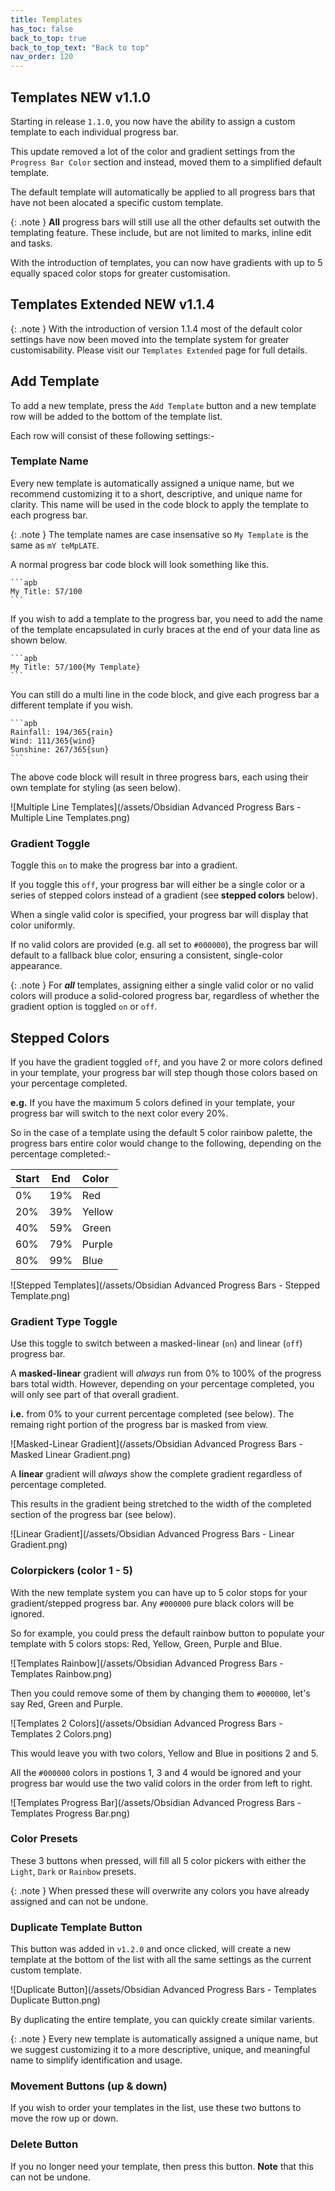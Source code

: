```yaml
---
title: Templates
has_toc: false
back_to_top: true
back_to_top_text: "Back to top"
nav_order: 120
---
```


## Templates  <span class="label label-grey badge">NEW v1.1.0</span>
Starting in release `1.1.0`, you now have the ability to assign a custom template to each individual progress bar.

This update removed a lot of the color and gradient settings from the `Progress Bar Color` section and instead, moved them to a simplified default template.

The default template will automatically be applied to all progress bars that have not been alocated a specific custom template.

{: .note }
**All** progress bars will still use all the other defaults set outwith the templating feature.  These include, but are not limited to marks, inline edit and tasks.

With the introduction of templates, you can now have gradients with up to 5 equally spaced color stops for greater customisation.

## Templates Extended <span class="label label-green badge">NEW v1.1.4</span>

{: .note }
With the introduction of version 1.1.4 most of the default color settings have now been moved into the template system for greater customisability. Please visit our `Templates Extended` page for full details.

## Add Template
To add a new template, press the `Add Template` button and a new template row will be added to the bottom of the template list.

Each row will consist of these following settings:-

### Template Name
Every new template is automatically assigned a unique name, but we recommend customizing it to a short, descriptive, and unique name for clarity. This name will be used in the code block to apply the template to each progress bar.

{: .note }
The template names are case insensative so `My Template` is the same as `mY teMpLATE`.

A normal progress bar code block will look something like this.
````
```apb
My Title: 57/100
```
````

If you wish to add a template to the progress bar, you need to add the name of the template encapsulated in curly braces at the end of your data line as shown below.

````
```apb
My Title: 57/100{My Template}
```
````

You can still do a multi line in the code block, and give each progress bar a different template if you wish.

````
```apb
Rainfall: 194/365{rain}
Wind: 111/365{wind}
Sunshine: 267/365{sun}
```
````
The above code block will result in three progress bars, each using their own template for styling (as seen below).

![Multiple Line Templates](/assets/Obsidian Advanced Progress Bars - Multiple Line Templates.png)

### Gradient Toggle
Toggle this `on` to make the progress bar into a gradient.

If you toggle this `off`, your progress bar will either be a single color or a series of stepped colors instead of a gradient (see **stepped colors** below).

When a single valid color is specified, your progress bar will display that color uniformly.  

If no valid colors are provided (e.g. all set to `#000000`), the progress bar will default to a fallback blue color, ensuring a consistent, single-color appearance.

{: .note }
For ***all*** templates, assigning either a single valid color or no valid colors will produce a solid-colored progress bar, regardless of whether the gradient option is toggled `on` or `off`.

## Stepped Colors
If you have the gradient toggled `off`, and you have 2 or more colors defined in your template, your progress bar will step though those colors based on your percentage completed.

**e.g.** If you have the maximum 5 colors defined in your template, your progress bar will switch to the next color every 20%.

So in the case of a template using the default 5 color rainbow palette, the progress bars entire color would change to the following, depending on the percentage completed:-

| Start | End | Color |
|:------|:---:|:------|
| 0%    | 19% | Red    |
| 20%   | 39% | Yellow |
| 40%   | 59% | Green  |
| 60%   | 79% | Purple |
| 80%   | 99% | Blue   |

![Stepped Templates](/assets/Obsidian Advanced Progress Bars - Stepped Template.png)

### Gradient Type Toggle
Use this toggle to switch between a masked-linear (`on`) and linear (`off`) progress bar.

A **masked-linear** gradient will *always* run from 0% to 100% of the progress bars total width.
 However, depending on your percentage completed, you will only see part of that overall gradient. 

**i.e.** from 0% to your current percentage completed (see below).  The remaing right portion of the progress bar is masked from view.

![Masked-Linear Gradient](/assets/Obsidian Advanced Progress Bars - Masked Linear Gradient.png)

A **linear** gradient will *always* show the complete gradient regardless of percentage completed.

This results in the gradient being stretched to the width of the completed section of the progress bar (see below).

![Linear Gradient](/assets/Obsidian Advanced Progress Bars - Linear Gradient.png)

### Colorpickers (color 1 - 5)
With the new template system you can have up to 5 color stops for your gradient/stepped progress bar.  Any `#000000` pure black colors will be ignored.

So for example, you could press the default rainbow button to populate your template with 5 colors stops: Red, Yellow, Green, Purple and Blue.

![Templates Rainbow](/assets/Obsidian Advanced Progress Bars - Templates Rainbow.png)

Then you could remove some of them by changing them to `#000000`, let's say Red, Green and Purple.

![Templates 2 Colors](/assets/Obsidian Advanced Progress Bars - Templates 2 Colors.png)

This would leave you with two colors, Yellow and Blue in positions 2 and 5.

All the `#000000` colors in postions 1, 3 and 4 would be ignored and your progress bar would use the two valid colors in the order from left to right.

![Templates Progress Bar](/assets/Obsidian Advanced Progress Bars - Templates Progress Bar.png)

### Color Presets
These 3 buttons when pressed, will fill all 5 color pickers with either the `Light`, `Dark` or `Rainbow` presets.

{: .note }
When pressed these will overwrite any colors you have already assigned and can not be undone.

### Duplicate Template Button
This button was added in `v1.2.0` and once clicked, will create a new template at the bottom of the list with all the same settings as the current custom template.

![Duplicate Button](/assets/Obsidian Advanced Progress Bars - Templates Duplicate Button.png)

By duplicating the entire template, you can quickly create similar varients.

{: .note }
Every new template is automatically assigned a unique name, but we suggest customizing it to a more descriptive, unique, and meaningful name to simplify identification and usage.

### Movement Buttons (up & down)
If you wish to order your templates in the list, use these two buttons to move the row up or down.

### Delete Button
If you no longer need your template, then press this button.  **Note** that this can not be undone.
